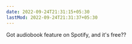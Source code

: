 ```yaml
---
date: 2022-09-24T21:31:15+05:30
lastMod: 2022-09-24T21:31:37+05:30
---
```


Got audiobook feature on Spotify, and it's free??
